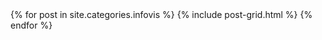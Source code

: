 <div class="tiles">
{% for post in site.categories.infovis %}
{% include post-grid.html %}
{% endfor %}
</div>